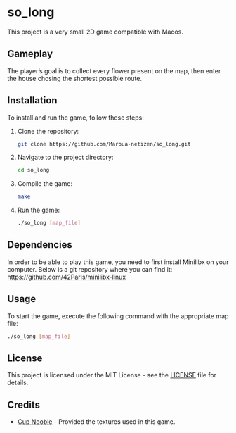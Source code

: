 # so_long

This project is a very small 2D game compatible with Macos.

## Gameplay

The player’s goal is to collect every flower present on the map, then enter the house chosing the shortest possible route.

## Installation

To install and run the game, follow these steps:

1. Clone the repository:
   ```sh
   git clone https://github.com/Maroua-netizen/so_long.git
   ```
2. Navigate to the project directory:
   ```sh
   cd so_long
   ```
3. Compile the game:
   ```sh
   make
   ```
4. Run the game:
   ```sh
   ./so_long [map_file]
   ```

## Dependencies

In order to be able to play this game, you need to first install Minilibx on your computer. Below is a git repository where you can find it:
https://github.com/42Paris/minilibx-linux

## Usage

To start the game, execute the following command with the appropriate map file:
```sh
./so_long [map_file]
```

## License

This project is licensed under the MIT License - see the [LICENSE](LICENSE) file for details.

## Credits

- [Cup Nooble](https://cupnooble.itch.io/) - Provided the textures used in this game.
